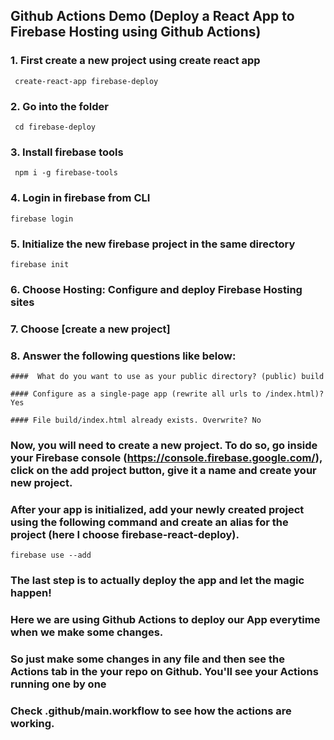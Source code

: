 ## Github Actions Demo (Deploy a React App to Firebase Hosting using Github Actions)


### 1. First create a new project using create react app
``` create-react-app firebase-deploy```

### 2. Go into the folder
``` cd firebase-deploy```

### 3. Install firebase tools
``` npm i -g firebase-tools```

### 4. Login in firebase from CLI
``` firebase login ```

### 5. Initialize the new firebase project in the same directory
``` firebase init ```

### 6. Choose Hosting: Configure and deploy Firebase Hosting sites
### 7. Choose [create a new project]
### 8. Answer the following questions like below:
    ####  What do you want to use as your public directory? (public) build

    #### Configure as a single-page app (rewrite all urls to /index.html)? Yes

    #### File build/index.html already exists. Overwrite? No

### Now, you will need to create a new project. To do so, go inside your Firebase console (https://console.firebase.google.com/), click on the add project button, give it a name and create your new project.

### After your app is initialized, add your newly created project using the following command and create an alias for the project (here I choose firebase-react-deploy).
``` firebase use --add ```

### The last step is to actually deploy the app and let the magic happen!

### Here we are using Github Actions to deploy our App everytime when we make some changes. 
### So just make some changes in any file and then see the Actions tab in the your repo on Github. You'll see your Actions running one by one

### Check .github/main.workflow to see how the actions are working.
